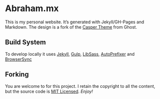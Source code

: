 # Abraham.mx

This is my personal website. It’s generated with Jekyll/GH-Pages and Markdown. The design is a fork of the [Casper Theme](https://github.com/TryGhost/Casper/) from Ghost.

## Build System
To develop locally it uses [Jekyll](http://jekyllrb.com/), [Gulp](http://gulpjs.com/), [LibSass](http://libsass.org/), [AutoPrefixer](https://github.com/postcss/autoprefixer) and [BrowserSync](http://www.browsersync.io/)

## Forking
You are welcome to for this project. I retain the copyright to all the content, but the source code is [MIT Licensed](http://opensource.org/licenses/MIT). *Enjoy!*
